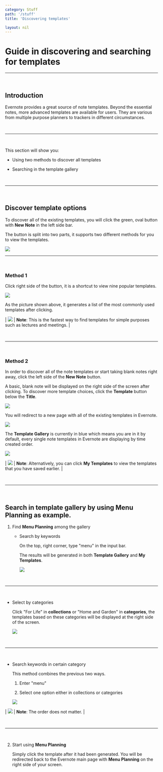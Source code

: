 ```yaml
---
category: Stuff
path: '/stuff'
title: 'Discovering templates'

layout: nil
---
```


# Guide in discovering and searching for templates

___

<br>

## Introduction

Evernote provides a great source of note templates. Beyond the essential notes, more advanced templates are available for users. They are various from multiple purpose planners to trackers in different circumstances.

<br>

___

<br>

This section will show you:

- Using two methods to discover all templates

- Searching in the template gallery

<br>

___

<br>

## Discover template options

To discover all of the existing templates, you will click the green, oval button with **New Note** in the left side bar.

The button is split into two parts, it supports two different methods for you to view the templates.

<img src="https://github.com/SkylarZhao6/EvernoteGuide/blob/gh-pages/images/newnote.png?raw=true" id="newnote">

<br>

___

<br>

### Method 1

Click right side of the button, it is a shortcut to view nine popular templates.

<img src="https://github.com/SkylarZhao6/EvernoteGuide/blob/gh-pages/images/temp2.png?raw=true" id="temp2">

As the picture shown above, it generates a list of the most commonly used templates after clicking. 

| <img src="https://raw.githubusercontent.com/SkylarZhao6/EvernoteGuide/gh-pages/images/Warning.png" id="note"> | **Note**: This is the fastest way to find templates for simple purposes such as lectures and meetings. |

<br>

___

<br>

### Method 2

In order to discover all of the note templates or start taking blank notes right away, click the left side of the **New Note** button. 

A basic, blank note will be displayed on the right side of the screen after clicking. To discover more template choices, click the **Template** button below the **Title**.

<img src="https://github.com/SkylarZhao6/EvernoteGuide/blob/gh-pages/images/tem1.png?raw=true">

You will redirect to a new page with all of the existing templates in Evernote.

<img src="https://github.com/SkylarZhao6/EvernoteGuide/blob/gh-pages/images/alltemp.png?raw=true">

The **Template Gallery** is currently in blue which means you are in it by default, every single note templates in Evernote are displaying by time created order.

<img src="https://github.com/SkylarZhao6/EvernoteGuide/blob/gh-pages/images/gallery.png?raw=true" id="gallery">

| <img src="https://raw.githubusercontent.com/SkylarZhao6/EvernoteGuide/gh-pages/images/Warning.png" id="note"> | **Note**: Alternatively, you can click **My Templates** to view the templates that you have saved earlier. |

<br>

___

<br>

## Search in template gallery by using **Menu Planning** as example.

1. Find **Menu Planning** among the gallery

   - Search by keywords

     On the top, right corner, type "menu" in the input bar. 
     
     The results will be generated in both **Template Gallery** and **My Templates**.

     <img src="https://github.com/SkylarZhao6/EvernoteGuide/blob/gh-pages/images/searchmenu.png?raw=true" id="search">
      
<br>

___

<br>

   - Select by categories

     Click "For Life" in **collections** or "Home and Garden" in **categories**, the templates based on these categories will be displayed at the right side of the screen.

     <img src="https://github.com/SkylarZhao6/EvernoteGuide/blob/gh-pages/images/category.png?raw=true" id="category">
 
<br>

___

<br>

   - Search keywords in certain category

     This method combines the previous two ways.

     1. Enter "menu"

     2. Select one option either in collections or categories

     <img src="https://github.com/SkylarZhao6/EvernoteGuide/blob/gh-pages/images/menuresult.png?raw=true" id="result">

| <img src="https://raw.githubusercontent.com/SkylarZhao6/EvernoteGuide/gh-pages/images/Warning.png" id="note"> | **Note**: The order does not matter. |
    
<br>

___

<br>

2. Start using **Menu Planning**

   Simply click the template after it had been generated. You will be redirected back to the Evernote main page with **Menu Planning** on the right side of your screen.
